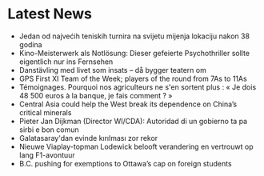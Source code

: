 # Latest News
-  Jedan od najvećih teniskih turnira na svijetu mijenja lokaciju nakon 38 godina
-  Kino-Meisterwerk als Notlösung: Dieser gefeierte Psychothriller sollte eigentlich nur ins Fernsehen
-  Danstävling med livet som insats – då bygger teatern om
-  GPS First XI Team of the Week; players of the round from 7As to 11As
-  Témoignages. Pourquoi nos agriculteurs ne s'en sortent plus : « Je dois 48 500 euros à la banque, je fais comment ? »
-  Central Asia could help the West break its dependence on China’s critical minerals
-  Pieter Jan Dijkman (Director WI/CDA): Autoridad di un gobierno ta pa sirbi e bon comun
-  Galatasaray'dan evinde kırılması zor rekor
-  Nieuwe Viaplay-topman Lodewick belooft verandering en vertrouwt op lang F1-avontuur
-  B.C. pushing for exemptions to Ottawa’s cap on foreign students
